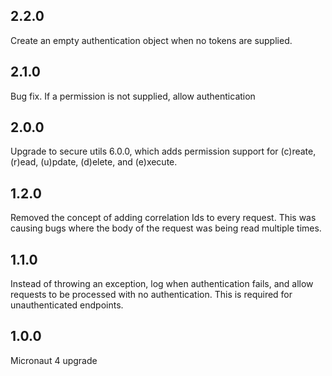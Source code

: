 ## 2.2.0

Create an empty authentication object when no tokens are supplied.

## 2.1.0

Bug fix. If a permission is not supplied, allow authentication

## 2.0.0

Upgrade to secure utils 6.0.0, which adds permission support for (c)reate, (r)ead, (u)pdate, (d)elete, and (e)xecute.

## 1.2.0

Removed the concept of adding correlation Ids to every request. This was causing bugs where the body of the request was being read multiple times.

## 1.1.0

Instead of throwing an exception, log when authentication fails, and allow requests to be processed with no authentication.
This is required for unauthenticated endpoints.

## 1.0.0

Micronaut 4 upgrade